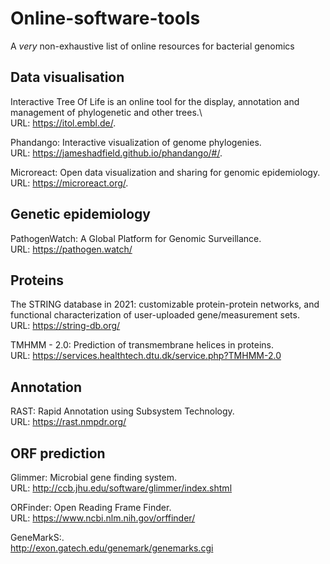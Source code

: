 # Online-software-tools
A *very* non-exhaustive list of online resources for bacterial genomics

## Data visualisation

Interactive Tree Of Life is an online tool for the display, annotation and management of phylogenetic and other trees.\  
URL: https://itol.embl.de/.

Phandango: Interactive visualization of genome phylogenies. \
URL: https://jameshadfield.github.io/phandango/#/.

Microreact: Open data visualization and sharing for genomic epidemiology. \
URL: https://microreact.org/.


## Genetic epidemiology

PathogenWatch: A Global Platform for Genomic Surveillance.\
URL: https://pathogen.watch/


## Proteins

The STRING database in 2021: customizable protein-protein networks, and functional characterization of user-uploaded gene/measurement sets.\
URL: https://string-db.org/

TMHMM - 2.0: Prediction of transmembrane helices in proteins.\
URL: https://services.healthtech.dtu.dk/service.php?TMHMM-2.0


## Annotation 

RAST: Rapid Annotation using Subsystem Technology.\
URL: https://rast.nmpdr.org/


## ORF prediction

Glimmer: Microbial gene finding system.\
URL: http://ccb.jhu.edu/software/glimmer/index.shtml

ORFinder: Open Reading Frame Finder.\
URL: https://www.ncbi.nlm.nih.gov/orffinder/

GeneMarkS:.\
http://exon.gatech.edu/genemark/genemarks.cgi



